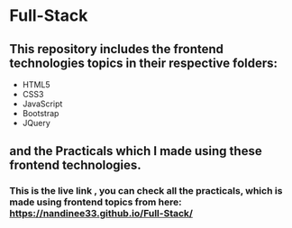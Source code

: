 # Full-Stack

## This repository includes the frontend technologies topics in their respective folders:
- HTML5
- CSS3
- JavaScript
- Bootstrap
- JQuery

## and the Practicals which I made using these frontend technologies.

###  This is the live link , you can check all the practicals, which is made using frontend topics from here: https://nandinee33.github.io/Full-Stack/
